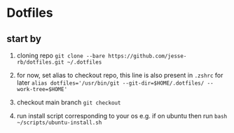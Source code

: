 # Dotfiles

## start by
1. cloning repo
`git clone --bare https://github.com/jesse-rb/dotfiles.git ~/.dotfiles`

2. for now, set alias to checkout repo, this line is also present in `.zshrc` for later
`alias dotfiles='/usr/bin/git --git-dir=$HOME/.dotfiles/ --work-tree=$HOME'`

3. checkout main branch
`git checkout`

4. run install script corresponding to your os
e.g. if on ubuntu then run `bash ~/scripts/ubuntu-install.sh`
